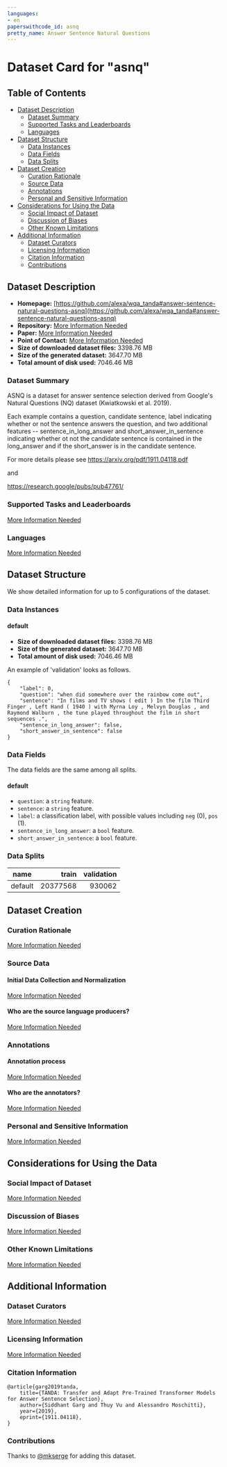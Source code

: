 ```yaml
---
languages:
- en
paperswithcode_id: asnq
pretty_name: Answer Sentence Natural Questions
---
```


# Dataset Card for "asnq"

## Table of Contents
- [Dataset Description](#dataset-description)
  - [Dataset Summary](#dataset-summary)
  - [Supported Tasks and Leaderboards](#supported-tasks-and-leaderboards)
  - [Languages](#languages)
- [Dataset Structure](#dataset-structure)
  - [Data Instances](#data-instances)
  - [Data Fields](#data-fields)
  - [Data Splits](#data-splits)
- [Dataset Creation](#dataset-creation)
  - [Curation Rationale](#curation-rationale)
  - [Source Data](#source-data)
  - [Annotations](#annotations)
  - [Personal and Sensitive Information](#personal-and-sensitive-information)
- [Considerations for Using the Data](#considerations-for-using-the-data)
  - [Social Impact of Dataset](#social-impact-of-dataset)
  - [Discussion of Biases](#discussion-of-biases)
  - [Other Known Limitations](#other-known-limitations)
- [Additional Information](#additional-information)
  - [Dataset Curators](#dataset-curators)
  - [Licensing Information](#licensing-information)
  - [Citation Information](#citation-information)
  - [Contributions](#contributions)

## Dataset Description

- **Homepage:** [https://github.com/alexa/wqa_tanda#answer-sentence-natural-questions-asnq](https://github.com/alexa/wqa_tanda#answer-sentence-natural-questions-asnq)
- **Repository:** [More Information Needed](https://github.com/huggingface/datasets/blob/master/CONTRIBUTING.md#how-to-contribute-to-the-dataset-cards)
- **Paper:** [More Information Needed](https://github.com/huggingface/datasets/blob/master/CONTRIBUTING.md#how-to-contribute-to-the-dataset-cards)
- **Point of Contact:** [More Information Needed](https://github.com/huggingface/datasets/blob/master/CONTRIBUTING.md#how-to-contribute-to-the-dataset-cards)
- **Size of downloaded dataset files:** 3398.76 MB
- **Size of the generated dataset:** 3647.70 MB
- **Total amount of disk used:** 7046.46 MB

### Dataset Summary

ASNQ is a dataset for answer sentence selection derived from
Google's Natural Questions (NQ) dataset (Kwiatkowski et al. 2019).

Each example contains a question, candidate sentence, label indicating whether or not
the sentence answers the question, and two additional features --
sentence_in_long_answer and short_answer_in_sentence indicating whether ot not the
candidate sentence is contained in the long_answer and if the short_answer is in the candidate sentence.

For more details please see
https://arxiv.org/pdf/1911.04118.pdf

and

https://research.google/pubs/pub47761/

### Supported Tasks and Leaderboards

[More Information Needed](https://github.com/huggingface/datasets/blob/master/CONTRIBUTING.md#how-to-contribute-to-the-dataset-cards)

### Languages

[More Information Needed](https://github.com/huggingface/datasets/blob/master/CONTRIBUTING.md#how-to-contribute-to-the-dataset-cards)

## Dataset Structure

We show detailed information for up to 5 configurations of the dataset.

### Data Instances

#### default

- **Size of downloaded dataset files:** 3398.76 MB
- **Size of the generated dataset:** 3647.70 MB
- **Total amount of disk used:** 7046.46 MB

An example of 'validation' looks as follows.
```
{
    "label": 0,
    "question": "when did somewhere over the rainbow come out",
    "sentence": "In films and TV shows ( edit ) In the film Third Finger , Left Hand ( 1940 ) with Myrna Loy , Melvyn Douglas , and Raymond Walburn , the tune played throughout the film in short sequences .",
    "sentence_in_long_answer": false,
    "short_answer_in_sentence": false
}
```

### Data Fields

The data fields are the same among all splits.

#### default
- `question`: a `string` feature.
- `sentence`: a `string` feature.
- `label`: a classification label, with possible values including `neg` (0), `pos` (1).
- `sentence_in_long_answer`: a `bool` feature.
- `short_answer_in_sentence`: a `bool` feature.

### Data Splits

| name  | train  |validation|
|-------|-------:|---------:|
|default|20377568|    930062|

## Dataset Creation

### Curation Rationale

[More Information Needed](https://github.com/huggingface/datasets/blob/master/CONTRIBUTING.md#how-to-contribute-to-the-dataset-cards)

### Source Data

#### Initial Data Collection and Normalization

[More Information Needed](https://github.com/huggingface/datasets/blob/master/CONTRIBUTING.md#how-to-contribute-to-the-dataset-cards)

#### Who are the source language producers?

[More Information Needed](https://github.com/huggingface/datasets/blob/master/CONTRIBUTING.md#how-to-contribute-to-the-dataset-cards)

### Annotations

#### Annotation process

[More Information Needed](https://github.com/huggingface/datasets/blob/master/CONTRIBUTING.md#how-to-contribute-to-the-dataset-cards)

#### Who are the annotators?

[More Information Needed](https://github.com/huggingface/datasets/blob/master/CONTRIBUTING.md#how-to-contribute-to-the-dataset-cards)

### Personal and Sensitive Information

[More Information Needed](https://github.com/huggingface/datasets/blob/master/CONTRIBUTING.md#how-to-contribute-to-the-dataset-cards)

## Considerations for Using the Data

### Social Impact of Dataset

[More Information Needed](https://github.com/huggingface/datasets/blob/master/CONTRIBUTING.md#how-to-contribute-to-the-dataset-cards)

### Discussion of Biases

[More Information Needed](https://github.com/huggingface/datasets/blob/master/CONTRIBUTING.md#how-to-contribute-to-the-dataset-cards)

### Other Known Limitations

[More Information Needed](https://github.com/huggingface/datasets/blob/master/CONTRIBUTING.md#how-to-contribute-to-the-dataset-cards)

## Additional Information

### Dataset Curators

[More Information Needed](https://github.com/huggingface/datasets/blob/master/CONTRIBUTING.md#how-to-contribute-to-the-dataset-cards)

### Licensing Information

[More Information Needed](https://github.com/huggingface/datasets/blob/master/CONTRIBUTING.md#how-to-contribute-to-the-dataset-cards)

### Citation Information

```
@article{garg2019tanda,
    title={TANDA: Transfer and Adapt Pre-Trained Transformer Models for Answer Sentence Selection},
    author={Siddhant Garg and Thuy Vu and Alessandro Moschitti},
    year={2019},
    eprint={1911.04118},
}

```


### Contributions

Thanks to [@mkserge](https://github.com/mkserge) for adding this dataset.
